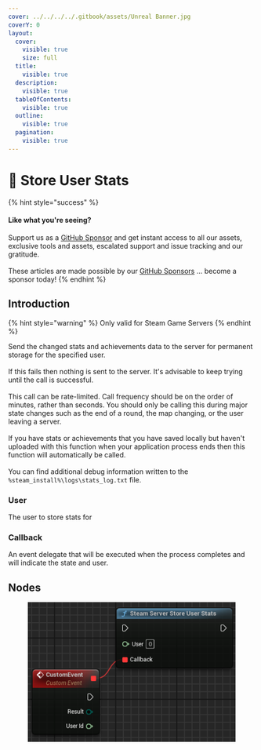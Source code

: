 ```yaml
---
cover: ../../../../.gitbook/assets/Unreal Banner.jpg
coverY: 0
layout:
  cover:
    visible: true
    size: full
  title:
    visible: true
  description:
    visible: true
  tableOfContents:
    visible: true
  outline:
    visible: true
  pagination:
    visible: true
---
```


# 🔵 Store User Stats

{% hint style="success" %}
#### Like what you're seeing?

Support us as a [GitHub Sponsor](../../../../become-a-sponsor/) and get instant access to all our assets, exclusive tools and assets, escalated support and issue tracking and our gratitude.\
\
These articles are made possible by our [GitHub Sponsors](../../../../become-a-sponsor/) ... become a sponsor today!
{% endhint %}

## Introduction

{% hint style="warning" %}
Only valid for Steam Game Servers
{% endhint %}

Send the changed stats and achievements data to the server for permanent storage for the specified user.\
\
If this fails then nothing is sent to the server. It's advisable to keep trying until the call is successful.\
\
This call can be rate-limited. Call frequency should be on the order of minutes, rather than seconds. You should only be calling this during major state changes such as the end of a round, the map changing, or the user leaving a server.\
\
If you have stats or achievements that you have saved locally but haven't uploaded with this function when your application process ends then this function will automatically be called.\
\
You can find additional debug information written to the `%steam_install%\logs\stats_log.txt` file.

### User

The user to store stats for

### Callback

An event delegate that will be executed when the process completes and will indicate the state and user.

## Nodes

<figure><img src="../../../../.gitbook/assets/image (2) (1) (1) (1) (1) (1) (1) (1) (1) (1) (1).png" alt=""><figcaption></figcaption></figure>
